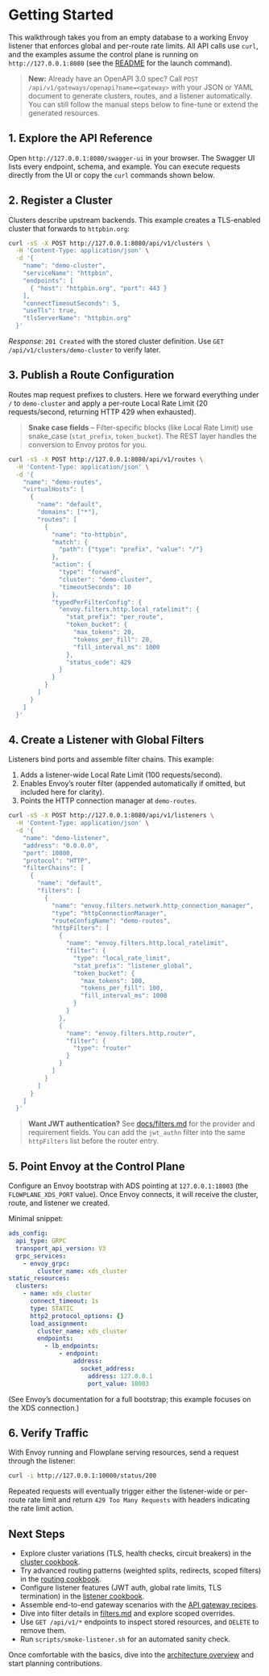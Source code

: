 # Getting Started

This walkthrough takes you from an empty database to a working Envoy listener that enforces global and per-route rate limits. All API calls use `curl`, and the examples assume the control plane is running on `http://127.0.0.1:8080` (see the [README](../README.md) for the launch command).

> **New:** Already have an OpenAPI 3.0 spec? Call `POST /api/v1/gateways/openapi?name=<gateway>` with your JSON or YAML document to generate clusters, routes, and a listener automatically. You can still follow the manual steps below to fine-tune or extend the generated resources.

## 1. Explore the API Reference
Open `http://127.0.0.1:8080/swagger-ui` in your browser. The Swagger UI lists every endpoint, schema, and example. You can execute requests directly from the UI or copy the `curl` commands shown below.

## 2. Register a Cluster
Clusters describe upstream backends. This example creates a TLS-enabled cluster that forwards to `httpbin.org`:

```bash
curl -sS -X POST http://127.0.0.1:8080/api/v1/clusters \
  -H 'Content-Type: application/json' \
  -d '{
    "name": "demo-cluster",
    "serviceName": "httpbin",
    "endpoints": [
      { "host": "httpbin.org", "port": 443 }
    ],
    "connectTimeoutSeconds": 5,
    "useTls": true,
    "tlsServerName": "httpbin.org"
  }'
```

*Response*: `201 Created` with the stored cluster definition. Use `GET /api/v1/clusters/demo-cluster` to verify later.

## 3. Publish a Route Configuration
Routes map request prefixes to clusters. Here we forward everything under `/` to `demo-cluster` and apply a per-route Local Rate Limit (20 requests/second, returning HTTP 429 when exhausted).

> **Snake case fields** – Filter-specific blocks (like Local Rate Limit) use snake_case (`stat_prefix`, `token_bucket`). The REST layer handles the conversion to Envoy protos for you.

```bash
curl -sS -X POST http://127.0.0.1:8080/api/v1/routes \
  -H 'Content-Type: application/json' \
  -d '{
    "name": "demo-routes",
    "virtualHosts": [
      {
        "name": "default",
        "domains": ["*"],
        "routes": [
          {
            "name": "to-httpbin",
            "match": {
              "path": {"type": "prefix", "value": "/"}
            },
            "action": {
              "type": "forward",
              "cluster": "demo-cluster",
              "timeoutSeconds": 10
            },
            "typedPerFilterConfig": {
              "envoy.filters.http.local_ratelimit": {
                "stat_prefix": "per_route",
                "token_bucket": {
                  "max_tokens": 20,
                  "tokens_per_fill": 20,
                  "fill_interval_ms": 1000
                },
                "status_code": 429
              }
            }
          }
        ]
      }
    ]
  }'
```

## 4. Create a Listener with Global Filters
Listeners bind ports and assemble filter chains. This example:

1. Adds a listener-wide Local Rate Limit (100 requests/second).
2. Enables Envoy’s router filter (appended automatically if omitted, but included here for clarity).
3. Points the HTTP connection manager at `demo-routes`.

```bash
curl -sS -X POST http://127.0.0.1:8080/api/v1/listeners \
  -H 'Content-Type: application/json' \
  -d '{
    "name": "demo-listener",
    "address": "0.0.0.0",
    "port": 10000,
    "protocol": "HTTP",
    "filterChains": [
      {
        "name": "default",
        "filters": [
          {
            "name": "envoy.filters.network.http_connection_manager",
            "type": "httpConnectionManager",
            "routeConfigName": "demo-routes",
            "httpFilters": [
              {
                "name": "envoy.filters.http.local_ratelimit",
                "filter": {
                  "type": "local_rate_limit",
                  "stat_prefix": "listener_global",
                  "token_bucket": {
                    "max_tokens": 100,
                    "tokens_per_fill": 100,
                    "fill_interval_ms": 1000
                  }
                }
              },
              {
                "name": "envoy.filters.http.router",
                "filter": {
                  "type": "router"
                }
              }
            ]
          }
        ]
      }
    ]
  }'
```

> **Want JWT authentication?** See [docs/filters.md](filters.md#jwt-authentication) for the provider and requirement fields. You can add the `jwt_authn` filter into the same `httpFilters` list before the router entry.

## 5. Point Envoy at the Control Plane
Configure an Envoy bootstrap with ADS pointing at `127.0.0.1:18003` (the `FLOWPLANE_XDS_PORT` value). Once Envoy connects, it will receive the cluster, route, and listener we created.

Minimal snippet:

```yaml
ads_config:
  api_type: GRPC
  transport_api_version: V3
  grpc_services:
    - envoy_grpc:
        cluster_name: xds_cluster
static_resources:
  clusters:
    - name: xds_cluster
      connect_timeout: 1s
      type: STATIC
      http2_protocol_options: {}
      load_assignment:
        cluster_name: xds_cluster
        endpoints:
          - lb_endpoints:
              - endpoint:
                  address:
                    socket_address:
                      address: 127.0.0.1
                      port_value: 18003
```

(See Envoy’s documentation for a full bootstrap; this example focuses on the XDS connection.)

## 6. Verify Traffic
With Envoy running and Flowplane serving resources, send a request through the listener:

```bash
curl -i http://127.0.0.1:10000/status/200
```

Repeated requests will eventually trigger either the listener-wide or per-route rate limit and return `429 Too Many Requests` with headers indicating the rate limit action.

## Next Steps
- Explore cluster variations (TLS, health checks, circuit breakers) in the [cluster cookbook](cluster-cookbook.md).
- Try advanced routing patterns (weighted splits, redirects, scoped filters) in the [routing cookbook](routing-cookbook.md).
- Configure listener features (JWT auth, global rate limits, TLS termination) in the [listener cookbook](listener-cookbook.md).
- Assemble end-to-end gateway scenarios with the [API gateway recipes](gateway-recipes.md).
- Dive into filter details in [filters.md](filters.md) and explore scoped overrides.
- Use `GET /api/v1/*` endpoints to inspect stored resources, and `DELETE` to remove them.
- Run `scripts/smoke-listener.sh` for an automated sanity check.

Once comfortable with the basics, dive into the [architecture overview](architecture.md) and start planning contributions.
